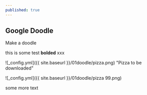 ```yaml
---
published: true
---
```



## **Google Doodle**

Make a doodle

this is some test ****bolded**** xxx




![_config.yml]({{ site.baseurl }}/01doodle/pizza.png) "Pizza to be downloaded"

![_config.yml]({{ site.baseurl }}/01doodle/pizza 99.png)


some more text


